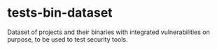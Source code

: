 # tests-bin-dataset
Dataset of projects and their binaries with integrated vulnerabilities on purpose, to be used to test security tools.
